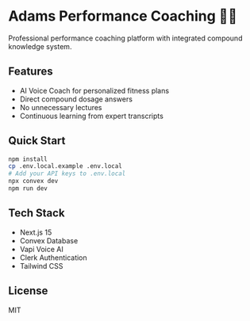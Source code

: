 # Adams Performance Coaching 🏋️‍♂️

Professional performance coaching platform with integrated compound knowledge system.

## Features
- AI Voice Coach for personalized fitness plans
- Direct compound dosage answers
- No unnecessary lectures
- Continuous learning from expert transcripts

## Quick Start
```bash
npm install
cp .env.local.example .env.local
# Add your API keys to .env.local
npx convex dev
npm run dev
```

## Tech Stack
- Next.js 15
- Convex Database
- Vapi Voice AI
- Clerk Authentication
- Tailwind CSS

## License
MIT
